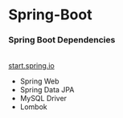 # Spring-Boot

<h3>  Spring Boot Dependencies </h3>
<br>
<a href="https://start.spring.io/" target="_blank">start.spring.io</a>
<br>
<ul>
  <li> Spring Web </li>
  <li>Spring Data JPA</li>
    <li>MySQL Driver</li>
  <li>Lombok</li>
</ul>
